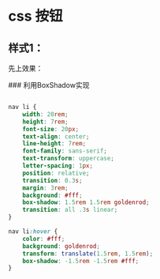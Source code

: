 # css 按钮

## 样式1： 
先上效果：

<css-button-buttonBoxShadow/>
### 利用BoxShadow实现

```css

nav li {
    width: 20rem;
    height: 7rem;
    font-size: 20px;
    text-align: center;
    line-height: 7rem;
    font-family: sans-serif;
    text-transform: uppercase;
    letter-spacing: 1px;
    position: relative;
    transition: 0.3s;
    margin: 3rem;
    background: #fff;
    box-shadow: 1.5rem 1.5rem goldenrod;
    transition: all .3s linear;
}

nav li:hover {
    color: #fff;
    background: goldenrod;
    transform: translate(1.5rem, 1.5rem);
    box-shadow: -1.5rem -1.5rem #fff;
}
```



